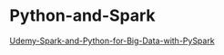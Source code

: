# Python-and-Spark
[Udemy-Spark-and-Python-for-Big-Data-with-PySpark](https://www.udemy.com/spark-and-python-for-big-data-with-pyspark/learn/v4/overview)
